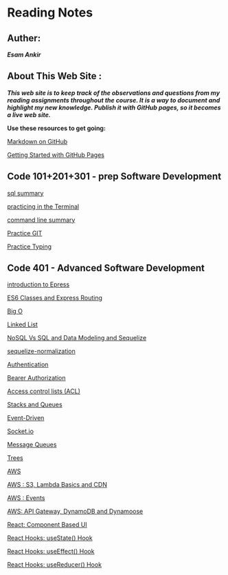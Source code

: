 # Reading Notes

## Auther:
 ***Esam Ankir***

## About This Web Site :
***This web site is to keep track of the observations and questions from my reading assignments throughout the course. It is a way to document and highlight my new knowledge. Publish it with GitHub pages, so it becomes a live web site.***

**Use these resources to get going:**

[Markdown on GitHub](https://docs.github.com/en/get-started/writing-on-github/getting-started-with-writing-and-formatting-on-github/basic-writing-and-formatting-syntax)


[Getting Started with GitHub Pages](https://docs.github.com/en/pages/quickstart)


## Code 101+201+301 - prep Software Development 

[sql summary](./prep/sql/sql.md) 

[practicing in the Terminal](./prep/Practice-in-the-Terminal/activities.md)

[command line summary](./prep/Practice-in-the-Terminal/command-line-summary.md) 

[Practice GIT](./prep/git-practice/git-practice.md)

[Practice Typing](./prep/Typing-Practice/Typing-Practice.md)


## Code 401 - Advanced Software Development

[introduction to Epress](./401/express.md) 

[ES6 Classes and Express Routing](./401/class-routing.md)

[Big O](./401/BigO.md)

[Linked List](./401/linkedList.md)

[NoSQL Vs SQL and Data Modeling and Sequelize](./401/nosqlVSsql.md)

[sequelize-normalization](./401/equelizeNormalization.md)

[Authentication](./401/authentication.md)

[Bearer Authorization](./401/BearerAuthorization.md)

[Access control lists (ACL)](./401/ACL.md)

[Stacks and Queues](./401/stackAndQueue.md)

[Event-Driven](./401/event-driven.md)

[Socket.io](./401/Socket.io.md)

[Message Queues](./401/messageQueues.md)

[Trees](./401/trees.md)

[AWS](./401/AWS.md)

[AWS : S3, Lambda Basics and CDN](./401/S3andLambda.md)

[AWS : Events](./401/AWS-Events.md)

[AWS: API Gateway, DynamoDB and Dynamoose](./401/AWS-API.md)

[React: Component Based UI ](./401/ReactComponent.md)

[React Hooks: useState() Hook](./401/Hooks.md)

[React Hooks: useEffect() Hook](./401/useEffect.md)

[React Hooks: useReducer() Hook](./401/useReducer.md)






























